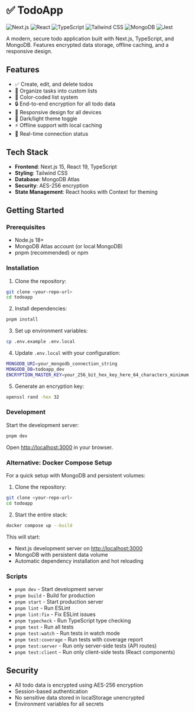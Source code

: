 # ✅ TodoApp

![Next.js](https://img.shields.io/badge/Next.js-15.5.2-000000?style=flat-square&logo=next.js&logoColor=white)
![React](https://img.shields.io/badge/React-19.1.0-61DAFB?style=flat-square&logo=react&logoColor=white)
![TypeScript](https://img.shields.io/badge/TypeScript-5.x-3178C6?style=flat-square&logo=typescript&logoColor=white)
![Tailwind CSS](https://img.shields.io/badge/Tailwind-4.x-06B6D4?style=flat-square&logo=tailwindcss&logoColor=white)
![MongoDB](https://img.shields.io/badge/MongoDB-6.19.0-47A248?style=flat-square&logo=mongodb&logoColor=white)
![Jest](https://img.shields.io/badge/Jest-29.x-C21325?style=flat-square&logo=jest&logoColor=white)

A modern, secure todo application built with Next.js, TypeScript, and MongoDB. Features encrypted data storage, offline caching, and a responsive design.

## Features

- ✅ Create, edit, and delete todos
- 📝 Organize tasks into custom lists
- 🎨 Color-coded list system
- 🔒 End-to-end encryption for all todo data
- 📱 Responsive design for all devices
- 🌙 Dark/light theme toggle
- ⚡ Offline support with local caching
- 🔄 Real-time connection status

## Tech Stack

- **Frontend**: Next.js 15, React 19, TypeScript
- **Styling**: Tailwind CSS
- **Database**: MongoDB Atlas
- **Security**: AES-256 encryption
- **State Management**: React hooks with Context for theming

## Getting Started

### Prerequisites

- Node.js 18+ 
- MongoDB Atlas account (or local MongoDB)
- pnpm (recommended) or npm

### Installation

1. Clone the repository:
```bash
git clone <your-repo-url>
cd todoapp
```

2. Install dependencies:
```bash
pnpm install
```

3. Set up environment variables:
```bash
cp .env.example .env.local
```

4. Update `.env.local` with your configuration:
```bash
MONGODB_URI=your_mongodb_connection_string
MONGODB_DB=todoapp_dev
ENCRYPTION_MASTER_KEY=your_256_bit_hex_key_here_64_characters_minimum
```

5. Generate an encryption key:
```bash
openssl rand -hex 32
```

### Development

Start the development server:
```bash
pnpm dev
```

Open [http://localhost:3000](http://localhost:3000) in your browser.

### Alternative: Docker Compose Setup

For a quick setup with MongoDB and persistent volumes:

1. Clone the repository:
```bash
git clone <your-repo-url>
cd todoapp
```

2. Start the entire stack:
```bash
docker compose up --build
```

This will start:
- Next.js development server on [http://localhost:3000](http://localhost:3000)
- MongoDB with persistent data volume
- Automatic dependency installation and hot reloading

### Scripts

- `pnpm dev` - Start development server
- `pnpm build` - Build for production
- `pnpm start` - Start production server
- `pnpm lint` - Run ESLint
- `pnpm lint:fix` - Fix ESLint issues
- `pnpm typecheck` - Run TypeScript type checking
- `pnpm test` - Run all tests
- `pnpm test:watch` - Run tests in watch mode
- `pnpm test:coverage` - Run tests with coverage report
- `pnpm test:server` - Run only server-side tests (API routes)
- `pnpm test:client` - Run only client-side tests (React components)

## Security

- All todo data is encrypted using AES-256 encryption
- Session-based authentication
- No sensitive data stored in localStorage unencrypted
- Environment variables for all secrets

